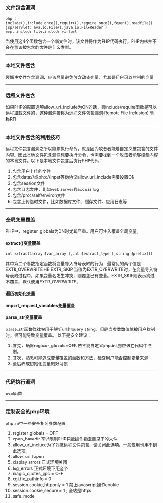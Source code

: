 ### 文件包含漏洞

```
php ：include(),include_once(),require(),require_once(),fopen(),readfile()
jsp/servlet: ava.io.File(),java.io.FileReader()
asp: include file,include virtual
```
当使用这4个函数包含一个新文件时，该文件将作为PHP代码执行，PHP内核并不会在意该被包含的文件是什么类型。

---

### 本地文件包含

要解决文件包含漏洞，应该尽量避免包含动态变量，尤其是用户可以控制的变量

---

### 远程文件包含

如果PHP的配置选项allow_uri_include为ON的话，则include/require函数是可以远程加载文件的，这种漏洞被称为远程文件包含漏洞(Remote File Inclusion) 简称RFI

---

### 本地文件包含的利用技巧

远程文件包含漏洞之所以能够执行命令，就是因为攻击者能够自定义被包含的文件内容。因此本地文件包含漏洞想要执行命令，也需要找到一个攻击者能够控制内容的本地文件。以下是本地文件包含后执行PHP代码：  
1. 包含用户上传的文件
2. 包含data://或php://input等伪协议allow_uri_include需要设置ON
3. 包含session文件
4. 包含日志文件，比如web server的access log
5. 包含/proc/self/environ文件
6. 包含上传临时文件，比如数据库文件、缓存文件、应用日志等

---

### 全局变量覆盖

PHP中，register_globals为ON时尤其严重。用户可注入覆盖全局变量。

#### extract()变量覆盖
```
int extract(array $var_array [,int $extract_type [,string $prefix]])
```
其中第二个参数指定函数将变量导入符号表时的行为，最常见的两个值是EXTR_OVERWRITE HE  EXTR_SKIP
当值为EXTR_OVERWRITE时，在变量导入符号表的过程中，如果变量名发生冲突，则覆盖已有变量。EXTR_SKIP则表示跳过不覆盖。默认使用EXTR_OVERWRITE。

#### 遍历初始化变量

#### import_request_variables变量覆盖

#### parse_str变量覆盖

parse_str函数往往被用于解析url的query string，但是当参数数值能被用户控制时，很可能导致变量覆盖。
以下是安全建议：  
1. 首先，确保register_globals=OFF.若不能自定义php.ini,则应该在代码中控制。
2. 其次，熟悉可能造成变量覆盖的函数和方法，检查用户能否控制变量来源
3. 最后养成初始化变量的好习惯

---

### 代码执行漏洞

eval函数

---

### 定制安全的php环境

php.ini中一些安全相关参数配置  
1. register_globals = OFF 
2. open_basedir 可以限制PHP只能操作指定目录下的文件
3. allow_url_include为了对抗远程文件包含，请关闭此选项，一般应用也用不到此选项。
4. allow_url_fopen
5. display_errors 正式环境关闭
6. log_errors 正式环境下用这个
7. magic_quotes_gpc = OFF 
8. cgi.fix_pathinfo = 0
9. session.cookie_httponly = 1 禁止javascript操作cookie
10. session.cookie_secure = 1 ; 全站是https
11. safe_mode